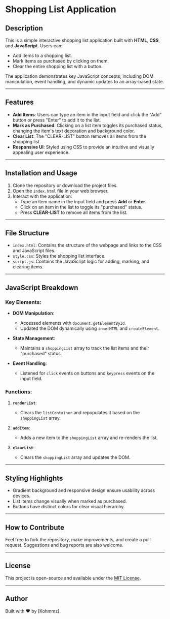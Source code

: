 # Shopping List Application

## Description
This is a simple interactive shopping list application built with **HTML**, **CSS**, and **JavaScript**. Users can:
- Add items to a shopping list.
- Mark items as purchased by clicking on them.
- Clear the entire shopping list with a button.

The application demonstrates key JavaScript concepts, including DOM manipulation, event handling, and dynamic updates to an array-based state.

---

## Features
- **Add Items**: Users can type an item in the input field and click the "Add" button or press "Enter" to add it to the list.
- **Mark as Purchased**: Clicking on a list item toggles its purchased status, changing the item's text decoration and background color.
- **Clear List**: The "CLEAR-LIST" button removes all items from the shopping list.
- **Responsive UI**: Styled using CSS to provide an intuitive and visually appealing user experience.

---

## Installation and Usage
1. Clone the repository or download the project files.
2. Open the `index.html` file in your web browser.
3. Interact with the application:
   - Type an item name in the input field and press **Add** or **Enter**.
   - Click on an item in the list to toggle its "purchased" status.
   - Press **CLEAR-LIST** to remove all items from the list.

---

## File Structure
- `index.html`: Contains the structure of the webpage and links to the CSS and JavaScript files.
- `style.css`: Styles the shopping list interface.
- `script.js`: Contains the JavaScript logic for adding, marking, and clearing items.

---

## JavaScript Breakdown
### Key Elements:
- **DOM Manipulation**:
  - Accessed elements with `document.getElementById`.
  - Updated the DOM dynamically using `innerHTML` and `createElement`.

- **State Management**:
  - Maintains a `shoppingList` array to track the list items and their "purchased" status.

- **Event Handling**:
  - Listened for `click` events on buttons and `keypress` events on the input field.

### Functions:
1. **`renderList`**:
   - Clears the `listContainer` and repopulates it based on the `shoppingList` array.

2. **`addItem`**:
   - Adds a new item to the `shoppingList` array and re-renders the list.

3. **`clearList`**:
   - Clears the `shoppingList` array and updates the DOM.

---

## Styling Highlights
- Gradient background and responsive design ensure usability across devices.
- List items change visually when marked as purchased.
- Buttons have distinct colors for clear visual hierarchy.

---

## How to Contribute
Feel free to fork the repository, make improvements, and create a pull request. Suggestions and bug reports are also welcome.

---

## License
This project is open-source and available under the [MIT License](https://opensource.org/licenses/MIT).

---

## Author
Built with ❤️ by [Kohmmz].